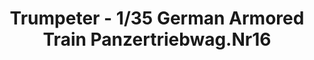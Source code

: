 ---
layout: product
title: "Trumpeter - 1/35 German Armored Train Panzertriebwag.Nr16"
price: "12500" 
desc: "N/A"
img_path: "/assets/img/TRU00223.jpg"
brand: "N/A"
available: false
special_offer: false
new: false
soon: false
cat: "010000"
subcat: "013400"
subsubcat: "0N/A"
sifra: "TRU00223"
popular: true
---